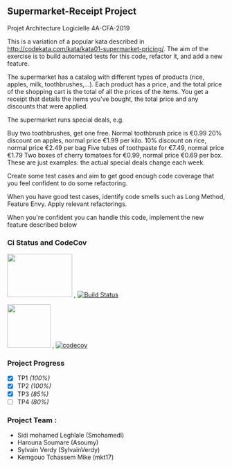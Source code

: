 ## Supermarket-Receipt Project

Projet Architecture Logicielle 4A-CFA-2019

This is a variation of a popular kata described in http://codekata.com/kata/kata01-supermarket-pricing/. The aim of the exercise is to build automated tests for this code, refactor it, and add a new feature.

The supermarket has a catalog with different types of products (rice, apples, milk, toothbrushes,...). Each product has a price, and the total price of the shopping cart is the total of all the prices of the items. You get a receipt that details the items you've bought, the total price and any discounts that were applied.

The supermarket runs special deals, e.g.

Buy two toothbrushes, get one free. Normal toothbrush price is €0.99
20% discount on apples, normal price €1.99 per kilo.
10% discount on rice, normal price €2.49 per bag
Five tubes of toothpaste for €7.49, normal price €1.79
Two boxes of cherry tomatoes for €0.99, normal price €0.69 per box.
These are just examples: the actual special deals change each week.

Create some test cases and aim to get good enough code coverage that you feel confident to do some refactoring.

When you have good test cases, identify code smells such as Long Method, Feature Envy. Apply relevant refactorings.

When you're confident you can handle this code, implement the new feature described below


### Ci Status and CodeCov
<img src="https://miro.medium.com/max/1284/1*ReJCeRt3UrdFp65T8mWs1A.png" height="100" width="150"> ,
[![Build Status](https://travis-ci.com/SylvainVerdy/supermarket-receipt.svg?branch=master)](https://travis-ci.com/SylvainVerdy/supermarket-receipt)

<img src="https://avatars1.githubusercontent.com/u/8226205?s=280&v=4" height="100" width="100"> ,
[![codecov](https://codecov.io/gh/SylvainVerdy/supermarket-receipt/branch/master/graph/badge.svg)](https://codecov.io/gh/SylvainVerdy/supermarket-receipt)

### Project Progress

- [x] TP1 *(100%)*
- [x] TP2 *(100%)*
- [x] TP3 *(85%)*
- [ ] TP4 *(80%)*

### Project Team :

- Sidi mohamed Leghlale (Smohamedl)
- Harouna Soumare (Asoumy)
- Sylvain Verdy (SylvainVerdy)
- Kemgouo Tchassem Mike (mkt17)

